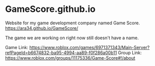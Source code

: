# GameScore.github.io
Website for my game development company named Game Score.
https://ara34.github.io/GameScore/

The game we are working on right now still doesn't have a name.

Game Link: https://www.roblox.com/games/6971371343/Main-Server?refPageId=b6674832-ba95-4994-aa89-f0f286a00b11
Group Link: https://www.roblox.com/groups/11175336/Game-Score#!/about

